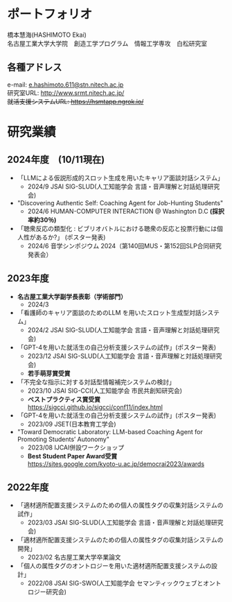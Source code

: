 # ポートフォリオ
橋本慧海(HASHIMOTO Ekai)  
名古屋工業大学大学院　創造工学プログラム　情報工学専攻　白松研究室
## 各種アドレス
e-mail: e.hashimoto.611@stn.nitech.ac.jp  
研究室URL: http://www.srmt.nitech.ac.jp/  
~~就活支援システムURL: https://hsmtapp.ngrok.io/~~
# 研究業績
## 2024年度　(10/11現在)
- 「LLMによる仮説形成的スロット生成を用いたキャリア面談対話システム」
  - 2024/9 JSAI SIG-SLUD(人工知能学会 言語・音声理解と対話処理研究会)
- "Discovering Authentic Self: Coaching Agent for Job-Hunting Students"
  - 2024/6 HUMAN-COMPUTER INTERACTION @ Washington D.C **(採択率約30％)**
- 「聴衆反応の類型化 : ビブリオバトルにおける聴衆の反応と投票行動には個人性があるか?」 (ポスター発表)
  - 2024/6 音学シンポジウム 2024（第140回MUS・第152回SLP合同研究発表会）
## 2023年度
- **名古屋工業大学副学長表彰（学術部門）**
  - 2024/3   
- 「看護師のキャリア面談のためのLLM を用いたスロット生成型対話システム」
  - 2024/2 JSAI SIG-SLUD(人工知能学会 言語・音声理解と対話処理研究会)
- 「GPT-4を用いた就活生の自己分析支援システムの試作」(ポスター発表)
  - 2023/12 JSAI SIG-SLUD(人工知能学会 言語・音声理解と対話処理研究会)
  - **若手萌芽賞受賞**
- 「不完全な指示に対する対話型情報補完システムの検討」
  - 2023/10 JSAI SIG-CCI(人工知能学会 市民共創知研究会) 
  - **ベストプラクティス賞受賞**<br>https://sigcci.github.io/sigcci/conf11/index.html
- 「GPT-4を用いた就活生の自己分析支援システムの試作」(ポスター発表)
  - 2023/09 JSET(日本教育工学会) 
- "Toward Democratic Laboratory: LLM-based Coaching Agent for Promoting Students’ Autonomy"
  - 2023/08 IJCAI併設ワークショップ 
  - **Best Student Paper Award受賞**<br>https://sites.google.com/kyoto-u.ac.jp/democrai2023/awards
## 2022年度
- 「適材適所配置支援システムのための個人の属性タグの収集対話システムの試作」
  - 2023/03 JSAI SIG-SLUD(人工知能学会 言語・音声理解と対話処理研究会) 
- 「適材適所配置支援システムのための個人の属性タグの収集対話システムの開発」
  - 2023/02 名古屋工業大学卒業論文
- 「個人の属性タグのオントロジーを用いた適材適所配置支援システムの設計」
  - 2022/08 JSAI SIG-SWO(人工知能学会 セマンティックウェブとオントロジー研究会) 
